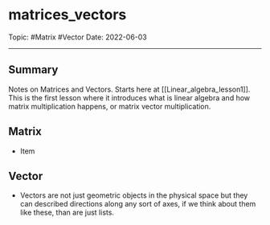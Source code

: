 
# matrices_vectors
Topic: #Matrix #Vector
Date: 2022-06-03

---

## Summary
Notes on Matrices and Vectors. Starts here at [[Linear_algebra_lesson1]]. This is the first lesson where it introduces what is linear algebra and how matrix multiplication happens, or matrix vector multiplication.

## Matrix
- Item

## Vector
- Vectors are not just geometric objects in the physical space but they can described directions along any sort of axes, if we think about them like these, than are just lists. 


